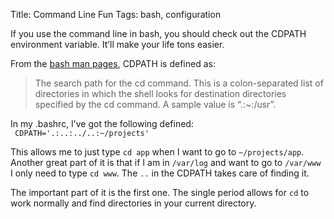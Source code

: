 Title: Command Line Fun
Tags: bash, configuration

If you use the command line in bash, you should check out the CDPATH
environment variable. It’ll make your life tons easier.

From the [bash man
pages](http://www.linuxcommand.org/man_pages/bash1.html), CDPATH is
defined as:

> The search path for the cd command. This is a colon-separated list of
> directories in which the shell looks for destination directories
> specified by the cd command. A sample value is “.:\~:/usr”.

In my .bashrc, I’ve got the following defined:\
` CDPATH='.:..:../..:~/projects'`

This allows me to just type `cd app` when I want to go to
`~/projects/app`. Another great part of it is that if I am in `/var/log`
and want to go to `/var/www` I only need to type `cd www`. The `..` in
the CDPATH takes care of finding it.

The important part of it is the first one. The single period allows for
`cd` to work normally and find directories in your current directory.
